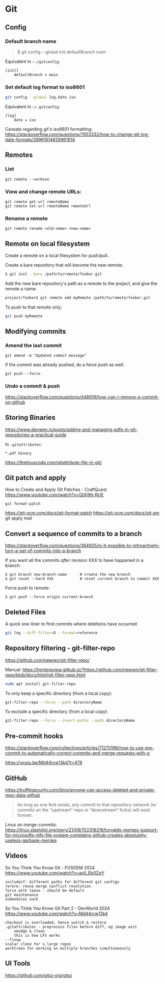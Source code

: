 Git
===


Config
------

### Default branch name

> $ git config --global init.defaultBranch main

Equivalent in `~./gitconfig`:

```
[init]
	defaultBranch = main
```


### Set default log format to iso8601

```bash
git config --global log.date iso
```

Equivalent in  `~/.gitconfig`:
```
[log]
	date = iso
```

Caveats regarding git's iso8601 formatting:
https://stackoverflow.com/questions/7853332/how-to-change-git-log-date-formats/26961614#26961614



Remotes
-------

### List

	git remote --verbose

### View and change remote URLs:

	git remote get-url remoteName
	git remote set-url remoteName remoteUrl

### Rename a remote

	git remote rename <old-name> <new-name>


Remote on local filesystem
--------------------------
Create a remote on a local filesystem for push/pull.


Create a bare repository that will become the new remote:
```bash
$ git init --bare /path/to/remote/foobar.git
```

Add the new bare repository's path as a remote to the project, and give the remote a name:
```bash
project/foobar$ git remote add myRemote /path/to/remote/foobar.git
```

To push to that remote only:
```bash
git push myRemote
```



Modifying commits
-----------------

### Amend the last commit

	git amend -m "Updated commit message"

If the commit was already pushed, do a force push as well:

	git push --force


### Undo a commit & push

https://stackoverflow.com/questions/448919/how-can-i-remove-a-commit-on-github



Storing Binaries
----------------

https://www.devgem.io/posts/adding-and-managing-pdfs-in-git-repositories-a-practical-guide

In `.gitattributes`:
```
*.pdf binary
```
https://thelinuxcode.com/gitattribute-file-in-git/




Git patch and apply
-------------------

How to Create and Apply Git Patches - CraftQuest
https://www.youtube.com/watch?v=QtXj9tt-RUE

	git format-patch

https://git-scm.com/docs/git-format-patch
https://git-scm.com/docs/git-am				git apply mail





Convert a sequence of commits to a branch
-----------------------------------------
https://stackoverflow.com/questions/364925/is-it-possible-to-retroactively-turn-a-set-of-commits-into-a-branch


If you want all the commits *after* revision XXX to have happened in a branch:

	$ git branch new-branch-name      # create the new branch
	$ git reset --hard XXX            # reset current branch to commit XXX

Force push to remote:

	$ git push --force origin current-branch


Deleted Files
-------------

A quick one-liner to find commits where deletions have occurred:
```bash
git log --diff-filter=D --format=reference
```


Repository filtering - git-filter-repo
--------------------------------------

https://github.com/newren/git-filter-repo/

Manual:
https://htmlpreview.github.io/?https://github.com/newren/git-filter-repo/blob/docs/html/git-filter-repo.html


```bash
sudo apt install git-filter-repo
```


To only keep a specific directory (from a local copy):

```bash
git-filter-repo --force --path directoryName
```

To exclude a specific directory (from a local copy):

```bash
git-filter-repo --force --invert-paths --path directoryName
```


Pre-commit hooks
----------------
https://stackoverflow.com/collectives/articles/71270196/how-to-use-pre-commit-to-automatically-correct-commits-and-merge-requests-with-g

https://youtu.be/Md44rcw13k4?t=479



GitHub
------
https://trufflesecurity.com/blog/anyone-can-access-deleted-and-private-repo-data-github

> As long as one fork exists, any commit to that repository network (ie: commits on the “upstream” repo or “downstream” forks) will exist forever.



Linus on merge-commits:
	https://linux.slashdot.org/story/21/09/11/2316216/torvalds-merges-support-for-microsofts-ntfs-file-system-complains-github-creates-absolutely-useless-garbage-merges



Videos
------

So You Think You Know Git - FOSDEM 2024
https://www.youtube.com/watch?v=aolI_Rz0ZqY

	includeif: different paths for different git configs
	rerere: reuse merge conflict resolution
	force with lease - should be default
	git maintenance
	submodules suck

So You Think You Know Git Part 2 - DevWorld 2024
https://www.youtube.com/watch?v=Md44rcw13k4

	checkout is overloaded, hence switch & restore
	.gitattributes - preprocess files before diff, eg image exit
		smudge & clean
		this is how LFS works
	--fixup
	scalar clone for v.large repos
	worktrees for working on multiple branches simultaneously


UI Tools
--------

https://github.com/gitui-org/gitui

